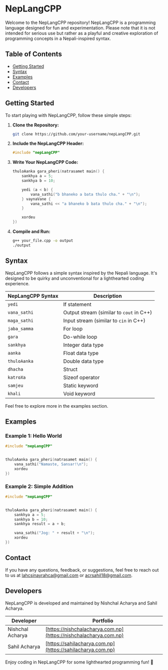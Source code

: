 # NepLangCPP

Welcome to the NepLangCPP repository! NepLangCPP is a programming language designed for fun and experimentation. Please note that it is not intended for serious use but rather as a playful and creative exploration of programming concepts in a Nepali-inspired syntax.

## Table of Contents
- [Getting Started](#getting-started)
- [Syntax](#syntax)
- [Examples](#examples)
- [Contact](#contact)
- [Developers](#developers)

## Getting Started

To start playing with NepLangCPP, follow these simple steps:

1. **Clone the Repository:**
   ```bash
   git clone https://github.com/your-username/nepLangCPP.git
   ```

2. **Include the NepLangCPP Header:**
   ```cpp
   #include "nepLangCPP"
   
   ```

3. **Write Your NepLangCPP Code:**
   ```cpp
   thuloAanka gara_pheri(natrasamet main() {
       sankhya a = 5;
       sankhya b = 10;

       yedi (a < b) {
           vana_sathi("b bhaneko a bata thulo cha." + "\n");
       } vaynaVane {
           vana_sathi << "a bhaneko b bata thulo cha." + "\n");
       }

       xordeu
   })
   ```

4. **Compile and Run:**
   ```bash
   g++ your_file.cpp -o output
   ./output
   ```

## Syntax

NepLangCPP follows a simple syntax inspired by the Nepali language. It's designed to be quirky and unconventional for a lighthearted coding experience.

| NepLangCPP Syntax | Description                                |
| ----------------- | ------------------------------------------ |
| `yedi`            | If statement                               |
| `vana_sathi`      | Output stream (similar to `cout` in C++)   |
| `maga_sathi`      | Input stream (similar to `cin` in C++)    |
| `jaba_samma`      | For loop                                   |
| `gara`            | Do-while loop                              |
| `sankhya`         | Integer data type                          |
| `aanka`           | Float data type                            |
| `thuloAanka`      | Double data type                           |
| `dhacha`          | Struct                                     |
| `katroXa`         | Sizeof operator                            |
| `samjeu`          | Static keyword                             |
| `khali`           | Void keyword                               |

Feel free to explore more in the examples section.

## Examples

### Example 1: Hello World
```cpp
#include "nepLangCPP"


thuloAanka gara_pheri(natrasamet main() {
    vana_sathi("Namaste, Sansar!\n");
    xordeu
})
```

### Example 2: Simple Addition
```cpp
#include "nepLangCPP"


thuloAanka gara_pheri(natrasamet main() {
    sankhya a = 5;
    sankhya b = 10;
    sankhya result = a + b;

    vana_sathi("Jog: " + result + "\n");
    xordeu
})
```

## Contact

If you have any questions, feedback, or suggestions, feel free to reach out to us at [lahcsinayrahca@gmail.com](mailto:lahcsinayrahca@gmail.com) or [acrsahil18@gmail.com](mailto:acrsahil18@gmail.com).

## Developers

NepLangCPP is developed and maintained by Nishchal Acharya and Sahil Acharya.

| Developer         | Portfolio                                  |
| ----------------- | ------------------------------------------ |
| Nishchal Acharya  | [https://nishchalacharya.com.np](https://nishchalacharya.com.np)  |
| Sahil Acharya     | [https://sahilacharya.com.np](https://sahilacharya.com.np) |

Enjoy coding in NepLangCPP for some lighthearted programming fun! 🎉
